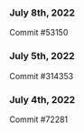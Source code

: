 ### July 8th, 2022

Commit #53150

### July 5th, 2022

Commit #314353


### July 4th, 2022

Commit #72281
